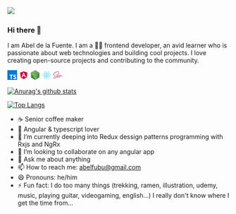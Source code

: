 ![](https://komarev.com/ghpvc/?username=abelfubu)
### Hi there 👋
I am Abel de la Fuente. I am a 👨‍💻 frontend developer, an avid learner who is passionate about web technologies and building cool projects. I love creating open-source projects and contributing to the community.

<code><img height="22" src="https://raw.githubusercontent.com/github/explore/80688e429a7d4ef2fca1e82350fe8e3517d3494d/topics/typescript/typescript.png"></code>
<code><img height="22" src="https://raw.githubusercontent.com/github/explore/80688e429a7d4ef2fca1e82350fe8e3517d3494d/topics/angular/angular.png"></code>
<code><img height="22" src="https://raw.githubusercontent.com/github/explore/80688e429a7d4ef2fca1e82350fe8e3517d3494d/topics/nodejs/nodejs.png"></code>
<code><img height="22" src="https://raw.githubusercontent.com/github/explore/80688e429a7d4ef2fca1e82350fe8e3517d3494d/topics/react/react.png"></code>
<code><img height="22" src="https://raw.githubusercontent.com/github/explore/80688e429a7d4ef2fca1e82350fe8e3517d3494d/topics/sass/sass.png"></code>

[![Anurag's github stats](https://github-readme-stats.vercel.app/api?username=abelfubu&show_icons=true)](https://github.com/anuraghazra/github-readme-stats)

[![Top Langs](https://github-readme-stats.vercel.app/api/top-langs/?username=abelfubu&layout=compact)](https://github.com/anuraghazra/github-readme-stats)

- ☕ Senior coffee maker
- 🔭 Angular & typescript lover
- 🌱 I’m currently deeping into Redux dessign patterns programming with Rxjs and NgRx
- 👯 I’m looking to collaborate on any angular app
- 💬 Ask me about anything
- 📫 How to reach me: abelfubu@gmail.com
- 😄 Pronouns: he/him
- ⚡ Fun fact: I do too many things (trekking, ramen, illustration, udemy, music, playing guitar, videogaming, english...) I really don't know where I get the time from...
